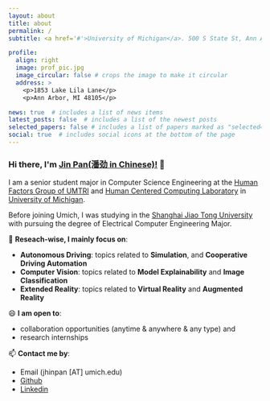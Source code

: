 ```yaml
---
layout: about
title: about
permalink: /
subtitle: <a href='#'>University of Michigan</a>. 500 S State St, Ann Arbor, MI 48109.

profile:
  align: right
  image: prof_pic.jpg
  image_circular: false # crops the image to make it circular
  address: >
    <p>1853 Lake Lila Lane</p>
    <p>Ann Arbor, MI 48105</p>

news: true  # includes a list of news items
latest_posts: false  # includes a list of the newest posts
selected_papers: false # includes a list of papers marked as "selected={true}"
social: true  # includes social icons at the bottom of the page
---
```


### Hi there, I'm [Jin Pan(潘劲 in Chinese)!](https://jhinpan.github.io/) 👋

I am a senior student major in Computer Science Engineering at the [Human Factors Group of UMTRI](https://www.linkedin.com/company/university-of-michigan-transportation-research-institute/) and [Human Centered Computing Laboratory](https://hcc.engin.umich.edu/) in [University of Michigan](https://www.umich.edu/).

Before joining Umich, I was studying in the [Shanghai Jiao Tong University](https://en.sjtu.edu.cn/) with pursuing the degree of Electrical Computer Engineering Major.


🔭 **Reseach-wise, I mainly focus on**:
- **Autonomous Driving**: topics related to **Simulation**, and **Cooperative Driving Automation**
- **Computer Vision**: topics related to **Model Explainability** and **Image Classification**
- **Extended Reality**: topics related to **Virtual Reality** and **Augmented Reality**

😄 **I am open to**:
- collaboration opportunities (anytime & anywhere & any type) and
- research internships

📫 **Contact me by**:
- Email (jhinpan [AT] umich.edu)
- [Github](https://github.com/jhinpan/)
- [Linkedin](https://www.linkedin.com/in/jin-pan-246a04253/)
